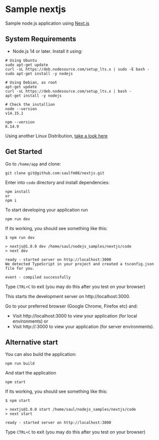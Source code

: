 # Sample nextjs
Sample node.js application using [Next.js](https://nextjs.org/docs)
## System Requirements
- Node.js 14 or later. Install it using:
```
# Using Ubuntu
sudo apt-get update
curl -sL https://deb.nodesource.com/setup_lts.x | sudo -E bash -
sudo apt-get install -y nodejs

# Using Debian, as root
apt-get update
curl -sL https://deb.nodesource.com/setup_lts.x | bash -
apt-get install -y nodejs

# Check the installion
node --version
v14.15.1

npm --version
6.14.9
```
Using another Linux Distribution, [take a look here](https://github.com/nodesource/distributions/blob/master/README.md)
## Get Started
Go to `/home/app` and clone:

``` 
git clone git@github.com:saulfm08/nextjs.git
```

Enter into `code` directory and install dependencies:
```
npm install 
or
npm i
```

To start developing your application run 
```
npm run dev 
```

If its working, you should see something like this:
```
$ npm run dev

> nextjs@1.0.0 dev /home/saul/nodejs_samples/nextjs/code
> next dev

ready - started server on http://localhost:3000
We detected TypeScript in your project and created a tsconfig.json file for you.

event - compiled successfully
```
Type `CTRL+C` to exit (you may do this after you test on your browser)

This starts the development server on http://localhost:3000.

Go to your preferred browser (Google Chrome, Firefox etc) and:

- Visit http://localhost:3000 to view your application (for local environments) or
- Visit http://<dns or url or public ip>:3000 to view your application (for server environments).

## Alternative start
You can also build the application:
```
npm run build
```

And start the application
```
npm start
```

If its working, you should see something like this:
```
$ npm start

> nextjs@1.0.0 start /home/saul/nodejs_samples/nextjs/code
> next start

ready - started server on http://localhost:3000
```

Type `CTRL+C` to exit (you may do this after you test on your browser)